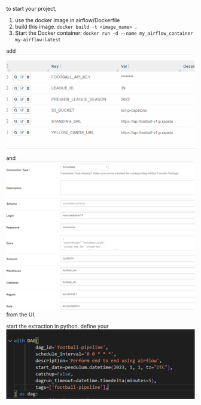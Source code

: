 to start your project,
1. use the docker image in airflow/Dockerfile
2. build this  image. 
`docker build -t <image_name> .`
3. Start the Docker container:
`docker run -d --name my_airflow_container my-airflow:latest`


add ![variable](../images/variable_airflow.png) and ![Image description](../images/airflow_snowfalke_conn.png) from the UI.

start the extraction in python.
define your ![dag interval](../images/dag_airflow.png)
